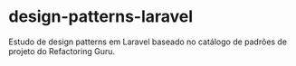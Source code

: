 # design-patterns-laravel
Estudo de design patterns em Laravel baseado no catálogo de padrões de projeto do Refactoring Guru.
